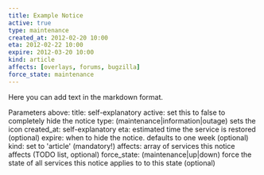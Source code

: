 ```yaml
--- 
title: Example Notice
active: true
type: maintenance
created_at: 2012-02-20 10:00
eta: 2012-02-22 10:00
expire: 2012-03-20 10:00
kind: article
affects: [overlays, forums, bugzilla]
force_state: maintenance
---
```


Here you can add text in the markdown format.

Parameters above:
title: self-explanatory
active: set this to false to completely hide the notice
type: (maintenance|information|outage) sets the icon
created_at: self-explanatory
eta: estimated time the service is restored (optional)
expire: when to hide the notice. defaults to one week (optional)
kind: set to 'article' (mandatory!)
affects: array of services this notice affects (TODO list, optional)
force_state: (maintenance|up|down) force the state of all services this notice applies to to this state (optional)

